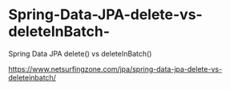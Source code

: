 # Spring-Data-JPA-delete-vs-deleteInBatch-
Spring Data JPA delete() vs deleteInBatch()

https://www.netsurfingzone.com/jpa/spring-data-jpa-delete-vs-deleteinbatch/

